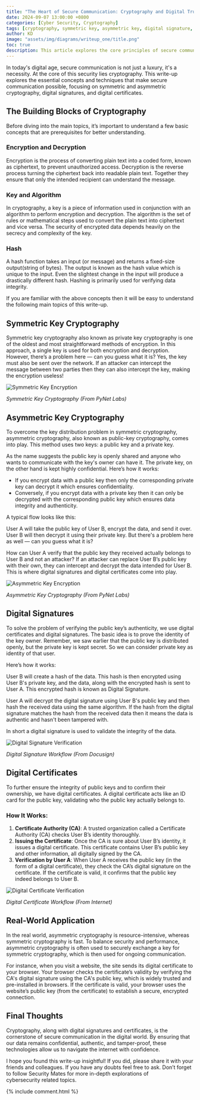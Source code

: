 ```yaml
---
title: "The Heart of Secure Communication: Cryptography and Digital Trust"
date: 2024-09-07 13:00:00 +0800
categories: [Cyber Security, Cryptography]
tags: [cryptography, symmetric key, asymmetric key, digital signature, digital certificate, encryption, decryption, kundan dhupkar]
author: KD
image: "assets/img/diagrams/writeup_one/title.png"
toc: true
description: This article explores the core principles of secure communication, focusing on symmetric and asymmetric cryptography, digital signatures, and digital certificates. It explains how these technologies work together to ensure data confidentiality, integrity, and authenticity in the digital world.
---
```


In today's digital age, secure communication is not just a luxury, it's a necessity. At the core of this security lies cryptography. This write-up explores the essential concepts and techniques that make secure communication possible, focusing on symmetric and asymmetric cryptography, digital signatures, and digital certificates.

## The Building Blocks of Cryptography

Before diving into the main topics, it’s important to understand a few basic concepts that are prerequisites for better understanding.

### Encryption and Decryption

Encryption is the process of converting plain text into a coded form, known as ciphertext, to prevent unauthorized access. Decryption is the reverse process turning the ciphertext back into readable plain text. Together they ensure that only the intended recipient can understand the message.

### Key and Algorithm

In cryptography, a key is a piece of information used in conjunction with an algorithm to perform encryption and decryption. The algorithm is the set of rules or mathematical steps used to convert the plain text into ciphertext and vice versa. The security of encrypted data depends heavily on the secrecy and complexity of the key.

### Hash

A hash function takes an input (or message) and returns a fixed-size output(string of bytes). The output is known as the hash value which is unique to the input. Even the slightest change in the input will produce a drastically different hash. Hashing is primarily used for verifying data integrity.


If you are familiar with the above concepts then it will be easy to understand the following main topics of this write-up.


## Symmetric Key Cryptography

Symmetric key cryptography also known as private key cryptography is one of the oldest and most straightforward methods of encryption. In this approach, a single key is used for both encryption and decryption. However, there’s a problem here — can you guess what it is? Yes, the key must also be sent over the network. If an attacker can intercept the message between two parties then they can also intercept the key, making the encryption useless!

![Symmetric Key Encryption](assets/img/diagrams/writeup_one/Symmetric-Cryptography.jpeg) 

_Symmetric Key Cryptography (From PyNet Labs)_


## Asymmetric Key Cryptography

To overcome the key distribution problem in symmetric cryptography, asymmetric cryptography, also known as public-key cryptography, comes into play. This method uses two keys: a public key and a private key.

As the name suggests the public key is openly shared and anyone who wants to communicate with the key's owner can have it. The private key, on the other hand is kept highly confidential. Here’s how it works:

- If you encrypt data with a public key then only the corresponding private key can decrypt it which ensures confidentiality.
- Conversely, if you encrypt data with a private key then it can only be decrypted with the corresponding public key which ensures data integrity and authenticity.

A typical flow looks like this:

User A will take the public key of User B, encrypt the data, and send it over. User B will then decrypt it using their private key. But there's a problem here as well — can you guess what it is?

How can User A verify that the public key they received actually belongs to User B and not an attacker? If an attacker can replace User B’s public key with their own, they can intercept and decrypt the data intended for User B. This is where digital signatures and digital certificates come into play.

![Asymmetric Key Encryption](assets/img/diagrams/writeup_one/Asymmetric-Key-Cryptography.jpeg)

_Asymmetric Key Cryptography (From PyNet Labs)_

## Digital Signatures

To solve the problem of verifying the public key’s authenticity, we use digital certificates and digital signatures. The basic idea is to prove the identity of the key owner. Remember, we saw earlier that the public key is distributed openly, but the private key is kept secret. So we can consider private key as identity of that user.

Here’s how it works:

User B will create a hash of the data. This hash is then encrypted using User B's private key, and the data, along with the encrypted hash is sent to User A. This encrypted hash is known as Digital Signature.

User A will decrypt the digital signature using User B's public key and then hash the received data using the same algorithm. If the hash from the digital signature matches the hash from the received data then it means the data is authentic and hasn't been tampered with.

In short a digital signature is used to validate the integrity of the data.

![Digital Signature Verification](assets/img/diagrams/writeup_one/Digital_Signature.png)

_Digital Signature Workflow (From Docusign)_

## Digital Certificates

To further ensure the integrity of public keys and to confirm their ownership, we have digital certificates. A digital certificate acts like an ID card for the public key, validating who the public key actually belongs to.

### How It Works:

1. **Certificate Authority (CA)**: A trusted organization called a Certificate Authority (CA) checks User B’s identity thoroughly.
2. **Issuing the Certificate**: Once the CA is sure about User B’s identity, it issues a digital certificate. This certificate contains User B’s public key and other information, all digitally signed by the CA.
3. **Verification by User A**: When User A receives the public key (in the form of a digital certificate), they check the CA’s digital signature on the certificate. If the certificate is valid, it confirms that the public key indeed belongs to User B.

![Digital Certificate Verification](assets/img/diagrams/writeup_one/Digital_Certificate.png)

_Digital Certificate Workflow (From Internet)_

## Real-World Application

In the real world, asymmetric cryptography is resource-intensive, whereas symmetric cryptography is fast. To balance security and performance, asymmetric cryptography is often used to securely exchange a key for symmetric cryptography, which is then used for ongoing communication.

For instance, when you visit a website, the site sends its digital certificate to your browser. Your browser checks the certificate’s validity by verifying the CA's digital signature using the CA's public key, which is widely trusted and pre-installed in browsers. If the certificate is valid, your browser uses the website’s public key (from the certificate) to establish a secure, encrypted connection.

## Final Thoughts

Cryptography, along with digital signatures and certificates, is the cornerstone of secure communication in the digital world. By ensuring that our data remains confidential, authentic, and tamper-proof, these technologies allow us to navigate the internet with confidence.

I hope you found this write-up insightful! If you did, please share it with your friends and colleagues. If you have any doubts feel free to ask. Don’t forget to follow Security Mates for more in-depth explorations of cybersecurity related topics.

{% include comment.html %}
